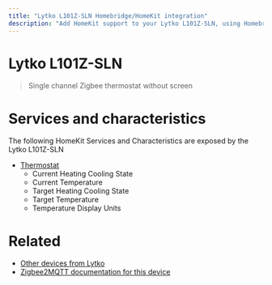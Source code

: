 ```yaml
---
title: "Lytko L101Z-SLN Homebridge/HomeKit integration"
description: "Add HomeKit support to your Lytko L101Z-SLN, using Homebridge, Zigbee2MQTT and homebridge-z2m."
---
```

<!---
This file has been GENERATED using src/docgen/docgen.ts
DO NOT EDIT THIS FILE MANUALLY!
-->
# Lytko L101Z-SLN
> Single channel Zigbee thermostat without screen


# Services and characteristics
The following HomeKit Services and Characteristics are exposed by
the Lytko L101Z-SLN

* [Thermostat](../../climate.md)
  * Current Heating Cooling State
  * Current Temperature
  * Target Heating Cooling State
  * Target Temperature
  * Temperature Display Units


# Related
* [Other devices from Lytko](../index.md#lytko)
* [Zigbee2MQTT documentation for this device](https://www.zigbee2mqtt.io/devices/L101Z-SLN.html)